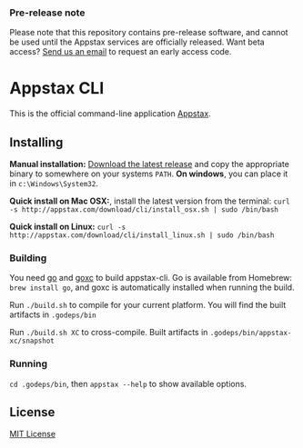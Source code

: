 

### Pre-release note

Please note that this repository contains pre-release software, and cannot be used until the Appstax services are officially released. Want beta access? [Send us an email](ea@appstax.com) to request an early access code.


Appstax CLI 
===========

This is the official command-line application [Appstax](http://appstax.com).


Installing
----------

**Manual installation:** [Download the latest release](https://github.com/appstax/appstax-cli/releases/latest) and copy the appropriate binary to somewhere on your systems `PATH`. **On windows**, you can place it in `c:\Windows\System32`.

**Quick install on Mac OSX:**, install the latest version from the terminal: `curl -s http://appstax.com/download/cli/install_osx.sh | sudo /bin/bash`

**Quick install on Linux:** `curl -s http://appstax.com/download/cli/install_linux.sh | sudo /bin/bash`


### Building 

You need [go](http://golang.org/) and [goxc](http://github.com/laher/goxc) to build appstax-cli. Go is available from Homebrew: `brew install go`, and goxc is automatically installed when running the build.

Run `./build.sh` to compile for your current platform. You will find the built artifacts in `.godeps/bin`

Run `./build.sh XC` to cross-compile. Built artifacts in `.godeps/bin/appstax-xc/snapshot`

### Running

`cd .godeps/bin`, then `appstax --help` to show available options.


License
-------

[MIT License](LICENSE)


